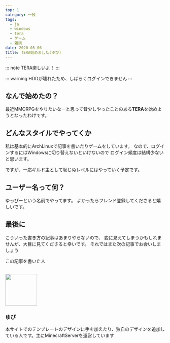 ```yaml
---
top: 1
category: 一般
tags:
  - ja
  - windows
  - tera
  - ゲーム
  - 雑談
date: 2020-05-06
title: TERA始めました(ゆぴ)
---
```


<!-- markdownlint-disable MD033 -->

<!-- more -->

::: note
TERA楽しいよ！
:::

::: warning
HDDが壊れたため、しばらくログインできません
:::

<TOC />

## なんで始めたの？

最近MMORPGをやりたいなーと思って昔少しやったことのある**TERA**を始めようとなったわけです。

## どんなスタイルでやってくか

私は基本的にArchLinuxで記事を書いたりゲームをしています。
なので、ログインするにはWindowsに切り替えないといけないので
ログイン頻度は結構少ないと思います。

ですが、一応ギルド主として恥じぬレベルにはやっていく予定です。

## ユーザー名って何？

ゆっぴーという名前でやってます。
よかったらフレンド登録してくださると嬉しいです。

## 最後に

こういった書き方の記事はあまりやらないので、
変に見えてしまうかもしれませんが、大目に見てくださると幸いです。
それではまた次の記事でお会いしましょう

<div class="auther-grid">
  <article class="auther-side">
    <div class="auther-line">
        <div class="balloon1">
          <p>この記事を書いた人</p>
        </div>
        <br>
        <img
        class="auther-icon"
        src="https://repo.akarinext.org/assets/image/icon/yupix-icon.png"
        width="100"
        height="100"
        />
          <h3>ゆぴ</h3>
    </div>
  </article>
  <section class="auther-main">
    <div class="auther-main">
      本サイトでのテンプレートのデザインに手を加えたり、独自のデザインを追加している人です。主にMinecraftServerを運営しています
    </div>
  </section>
</div>
